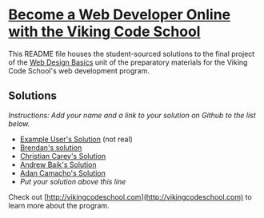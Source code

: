 # [Become a Web Developer Online with the Viking Code School](http://vikingcodeschool.com)

This README file houses the student-sourced solutions to the final project of the [Web Design Basics](http://vikingcodeschool.com/web-design-basics) unit of the preparatory materials for the Viking Code School's web development program.  
## Solutions

*Instructions: Add your name and a link to your solution on Github to the list below.*

* [Example User's Solution](http://github.com/octocat) (not real)
* [Brendan's solution](https://github.com/bchaughey/FB_Tear_Down/tree/master)
* [Christian Carey's Solution](https://medium.com/@christiancarey1/getting-lost-in-pageland-a-facebook-design-teardown-36425156317a#.g4f8951b8)
* [Andrew Baik's Solution](https://github.com/strychemi/facebook_teardown)
* [Adan Camacho's Solution](https://github.com/Adancode/Facebook_Design_Project)
* *Put your solution above this line*


Check out [http://vikingcodeschool.com](http://vikingcodeschool.com) to learn more about the program.
